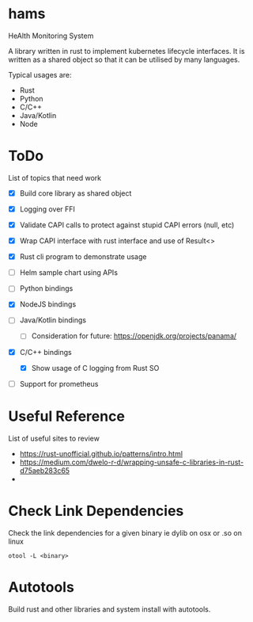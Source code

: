 # hams
HeAlth Monitoring System

A library written in rust to implement kubernetes lifecycle interfaces. It is written as a shared object so that it can be utilised by many languages.

Typical usages are:
* Rust
* Python
* C/C++
* Java/Kotlin
* Node

# ToDo

List of topics that need work

* [x] Build core library as shared object
* [x] Logging over FFI
* [x] Validate CAPI calls to protect against stupid CAPI errors (null, etc)
* [x] Wrap CAPI interface with rust interface and use of Result<>
* [x] Rust cli program to demonstrate usage
* [ ] Helm sample chart using APIs
* [ ] Python bindings
* [x] NodeJS bindings
* [ ] Java/Kotlin bindings
  * [ ] Consideration for future: https://openjdk.org/projects/panama/
* [x] C/C++ bindings
  * [x] Show usage of C logging from Rust SO
* [ ] Support for prometheus


# Useful Reference
List of useful sites to review
* https://rust-unofficial.github.io/patterns/intro.html
* https://medium.com/dwelo-r-d/wrapping-unsafe-c-libraries-in-rust-d75aeb283c65
*

# Check Link Dependencies
Check the link dependencies for a given binary ie dylib on osx or .so on linux

    otool -L <binary>

# Autotools

Build rust and other libraries and system install with autotools.
